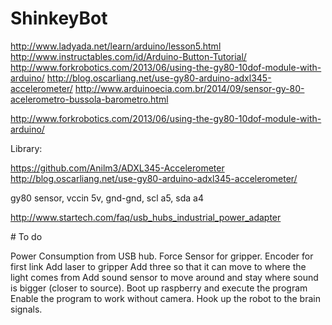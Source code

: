 
# ShinkeyBot
http://www.ladyada.net/learn/arduino/lesson5.html
http://www.instructables.com/id/Arduino-Button-Tutorial/
http://www.forkrobotics.com/2013/06/using-the-gy80-10dof-module-with-arduino/
http://blog.oscarliang.net/use-gy80-arduino-adxl345-accelerometer/
http://www.arduinoecia.com.br/2014/09/sensor-gy-80-acelerometro-bussola-barometro.html


http://www.forkrobotics.com/2013/06/using-the-gy80-10dof-module-with-arduino/

Library: 

https://github.com/Anilm3/ADXL345-Accelerometer
http://blog.oscarliang.net/use-gy80-arduino-adxl345-accelerometer/

gy80 sensor, vccin 5v, gnd-gnd, scl a5, sda a4  


http://www.startech.com/faq/usb_hubs_industrial_power_adapter


# To do

Power Consumption from USB hub.
Force Sensor for gripper.
Encoder for first link
Add laser to gripper
Add three so that it can move to where the light comes from
Add sound sensor to move around and stay where sound is bigger (closer to source).
Boot up raspberry and execute the program
Enable the program to work without camera.
Hook up the robot to the brain signals.



